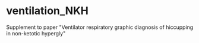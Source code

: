 # ventilation_NKH
Supplement to paper "Ventilator respiratory graphic diagnosis of hiccupping in non-ketotic hypergly"
